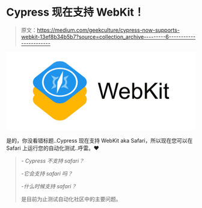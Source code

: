 # Cypress 现在支持 WebKit！

> 原文：<https://medium.com/geekculture/cypress-now-supports-webkit-13ef8b34b5b7?source=collection_archive---------6----------------------->

![](img/b1ed06d6a2258e43683998b659e35862.png)

是的，你没看错标题..Cypress 现在支持 WebKit aka Safari，所以现在您可以在 Safari 上运行您的自动化测试..呼雷。❤

> *- Cypress 不支持 safari？*
> 
> *-它会支持 safari 吗？*
> 
> *-什么时候支持 safari？*
> 
> 是目前为止测试自动化社区中的主要问题。